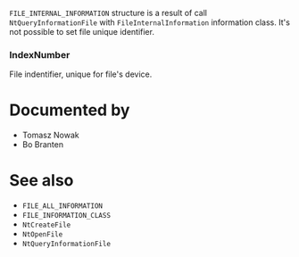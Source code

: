 `FILE_INTERNAL_INFORMATION` structure is a result of call `NtQueryInformationFile` with `FileInternalInformation` information class. It's not possible to set file unique identifier.

### IndexNumber

File indentifier, unique for file's device.

# Documented by

* Tomasz Nowak
* Bo Branten

# See also

* `FILE_ALL_INFORMATION`
* `FILE_INFORMATION_CLASS`
* `NtCreateFile`
* `NtOpenFile`
* `NtQueryInformationFile`

